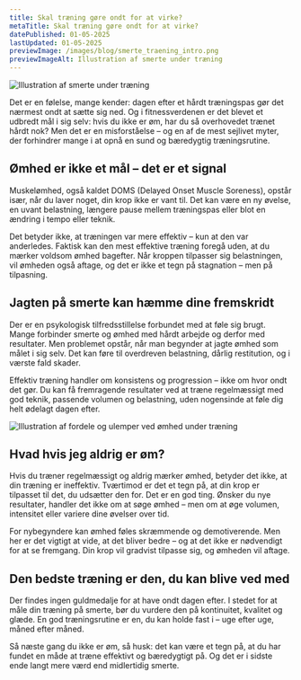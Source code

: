 ```yaml
---
title: Skal træning gøre ondt for at virke?
metaTitle: Skal træning gøre ondt for at virke?
datePublished: 01-05-2025
lastUpdated: 01-05-2025
previewImage: /images/blog/smerte_traening_intro.png
previewImageAlt: Illustration af smerte under træning
---
```



![Illustration af smerte under træning](/images/blog/smerte_traening_intro.png)


Det er en følelse, mange kender: dagen efter et hårdt træningspas gør det nærmest ondt at sætte sig ned. Og i fitnessverdenen er det blevet et udbredt mål i sig selv: hvis du ikke er øm, har du så overhovedet trænet hårdt nok? Men det er en misforståelse – og en af de mest sejlivet myter, der forhindrer mange i at opnå en sund og bæredygtig træningsrutine.


## Ømhed er ikke et mål – det er et signal

Muskelømhed, også kaldet DOMS (Delayed Onset Muscle Soreness), opstår især, når du laver noget, din krop ikke er vant til. Det kan være en ny øvelse, en uvant belastning, længere pause mellem træningspas eller blot en ændring i tempo eller teknik.

Det betyder ikke, at træningen var mere effektiv – kun at den var anderledes. Faktisk kan den mest effektive træning foregå uden, at du mærker voldsom ømhed bagefter. Når kroppen tilpasser sig belastningen, vil ømheden også aftage, og det er ikke et tegn på stagnation – men på tilpasning.


## Jagten på smerte kan hæmme dine fremskridt

Der er en psykologisk tilfredsstillelse forbundet med at føle sig brugt. Mange forbinder smerte og ømhed med hårdt arbejde og derfor med resultater. Men problemet opstår, når man begynder at jagte ømhed som målet i sig selv. Det kan føre til overdreven belastning, dårlig restitution, og i værste fald skader.

Effektiv træning handler om konsistens og progression – ikke om hvor ondt det gør. Du kan få fremragende resultater ved at træne regelmæssigt med god teknik, passende volumen og belastning, uden nogensinde at føle dig helt ødelagt dagen efter.


![Illustration af fordele og ulemper ved ømhed under træning](/images/blog/muskeloemhed_effektivt_oversigt.png)



## Hvad hvis jeg aldrig er øm?

Hvis du træner regelmæssigt og aldrig mærker ømhed, betyder det ikke, at din træning er ineffektiv. Tværtimod er det et tegn på, at din krop er tilpasset til det, du udsætter den for. Det er en god ting. Ønsker du nye resultater, handler det ikke om at søge ømhed – men om at øge volumen, intensitet eller variere dine øvelser over tid.

For nybegyndere kan ømhed føles skræmmende og demotiverende. Men her er det vigtigt at vide, at det bliver bedre – og at det ikke er nødvendigt for at se fremgang. Din krop vil gradvist tilpasse sig, og ømheden vil aftage.


## Den bedste træning er den, du kan blive ved med

Der findes ingen guldmedalje for at have ondt dagen efter. I stedet for at måle din træning på smerte, bør du vurdere den på kontinuitet, kvalitet og glæde. En god træningsrutine er en, du kan holde fast i – uge efter uge, måned efter måned.

Så næste gang du ikke er øm, så husk: det kan være et tegn på, at du har fundet en måde at træne effektivt og bæredygtigt på. Og det er i sidste ende langt mere værd end midlertidig smerte.